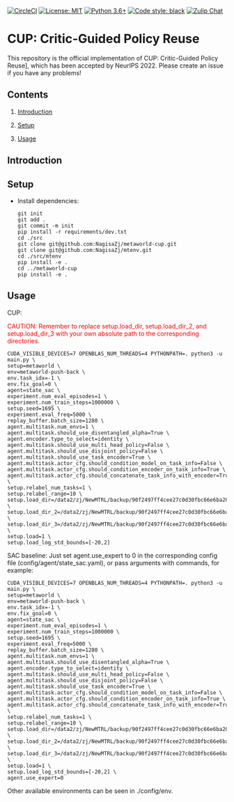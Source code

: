 [![CircleCI](https://circleci.com/gh/facebookresearch/mtrl.svg?style=svg&circle-token=8cc8eb1b9666a65e27a21c39b5d5398744365894)](https://circleci.com/gh/facebookresearch/mtrl)
[![License: MIT](https://img.shields.io/badge/License-MIT-green.svg)](https://github.com/facebookresearch/mtrl/blob/main/LICENSE)
[![Python 3.6+](https://img.shields.io/badge/python-3.6+-blue.svg)](https://www.python.org/downloads/release/python-360/)
[![Code style: black](https://img.shields.io/badge/code%20style-black-000000.svg)](https://github.com/psf/black)
[![Zulip Chat](https://img.shields.io/badge/zulip-join_chat-brightgreen.svg)](https://mtenv.zulipchat.com)

# CUP: Critic-Guided Policy Reuse
This repository is the official implementation of CUP: Critic-Guided Policy Reuse], which has been accepted by NeurIPS 2022. Please create an issue if you have any problems!

## Contents

1. [Introduction](#Introduction)

2. [Setup](#Setup)

3. [Usage](#Usage)


## Introduction




## Setup

* Install dependencies: 
  ```
  git init
  git add .
  git commit -m init
  pip install -r requirements/dev.txt
  cd ./src
  git clone git@github.com:NagisaZj/metaworld-cup.git
  git clone git@github.com:NagisaZj/mtenv.git
  cd ./src/mtenv
  pip install -e .
  cd ../metaworld-cup
  pip install -e .
  ```
## Usage
CUP:

<font color='red'> CAUTION: Remember to replace setup.load_dir,  setup.load_dir_2, and setup.load_dir_3 with your own absolute path to the corresponding directories.</font>

  ```
CUDA_VISIBLE_DEVICES=7 OPENBLAS_NUM_THREADS=4 PYTHONPATH=. python3 -u main.py \
setup=metaworld \
env=metaworld-push-back \
env.task_idx=-1 \
env.fix_goal=0 \
agent=state_sac \
experiment.num_eval_episodes=1 \
experiment.num_train_steps=1000000 \
setup.seed=1695 \
experiment.eval_freq=5000 \
replay_buffer.batch_size=1280 \
agent.multitask.num_envs=1 \
agent.multitask.should_use_disentangled_alpha=True \
agent.encoder.type_to_select=identity \
agent.multitask.should_use_multi_head_policy=False \
agent.multitask.should_use_disjoint_policy=False \
agent.multitask.should_use_task_encoder=True \
agent.multitask.actor_cfg.should_condition_model_on_task_info=False \
agent.multitask.actor_cfg.should_condition_encoder_on_task_info=True \
agent.multitask.actor_cfg.should_concatenate_task_info_with_encoder=True \
setup.relabel_num_tasks=1 \
setup.relabel_range=10 \
setup.load_dir=/data2/zj/NewMTRL/backup/90f2497ff4cee27c0d30fbc66e6ba205f94808ba4ea16e057df58e73_issue_None_seed_43_2/model \
setup.load_dir_2=/data2/zj/NewMTRL/backup/90f2497ff4cee27c0d30fbc66e6ba205f94808ba4ea16e057df58e73_issue_None_seed_43_2/model \
setup.load_dir_3=/data2/zj/NewMTRL/backup/90f2497ff4cee27c0d30fbc66e6ba205f94808ba4ea16e057df58e73_issue_None_seed_253/model \
setup.load=1 \
setup.load_log_std_bounds=[-20,2]
  ```

SAC baseline: Just set agent.use_expert to 0 in the corresponding config file (config/agent/state_sac.yaml), or pass arguments with commands, for example:
  ```
CUDA_VISIBLE_DEVICES=7 OPENBLAS_NUM_THREADS=4 PYTHONPATH=. python3 -u main.py \
setup=metaworld \
env=metaworld-push-back \
env.task_idx=-1 \
env.fix_goal=0 \
agent=state_sac \
experiment.num_eval_episodes=1 \
experiment.num_train_steps=1000000 \
setup.seed=1695 \
experiment.eval_freq=5000 \
replay_buffer.batch_size=1280 \
agent.multitask.num_envs=1 \
agent.multitask.should_use_disentangled_alpha=True \
agent.encoder.type_to_select=identity \
agent.multitask.should_use_multi_head_policy=False \
agent.multitask.should_use_disjoint_policy=False \
agent.multitask.should_use_task_encoder=True \
agent.multitask.actor_cfg.should_condition_model_on_task_info=False \
agent.multitask.actor_cfg.should_condition_encoder_on_task_info=True \
agent.multitask.actor_cfg.should_concatenate_task_info_with_encoder=True \
setup.relabel_num_tasks=1 \
setup.relabel_range=10 \
setup.load_dir=/data2/zj/NewMTRL/backup/90f2497ff4cee27c0d30fbc66e6ba205f94808ba4ea16e057df58e73_issue_None_seed_43_2/model \
setup.load_dir_2=/data2/zj/NewMTRL/backup/90f2497ff4cee27c0d30fbc66e6ba205f94808ba4ea16e057df58e73_issue_None_seed_43_2/model \
setup.load_dir_3=/data2/zj/NewMTRL/backup/90f2497ff4cee27c0d30fbc66e6ba205f94808ba4ea16e057df58e73_issue_None_seed_253/model \
setup.load=1 \
setup.load_log_std_bounds=[-20,2] \
agent.use_expert=0
  ```

Other available environments can be seen in ./config/env.